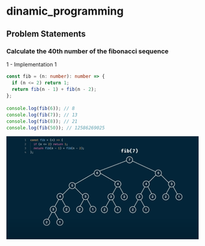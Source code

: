 # dinamic_programming

## Problem Statements

### Calculate the 40th number of the fibonacci sequence

1 - Implementation 1

```typescript
const fib = (n: number): number => {
  if (n <= 2) return 1;
  return fib(n - 1) + fib(n - 2);
};

console.log(fib(6)); // 8
console.log(fib(7)); // 13
console.log(fib(8)); // 21
console.log(fib(50)); // 12586269025
```

![without_memoization](image.png)
